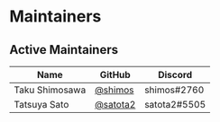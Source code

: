 # Maintainers

## Active Maintainers

| Name           | GitHub                                 | Discord      |
|----------------|----------------------------------------|--------------|
| Taku Shimosawa | [@shimos](https://github.com/shimos)   | shimos#2760  |
| Tatsuya Sato   | [@satota2](https://github.com/satota2) | satota2#5505 |
